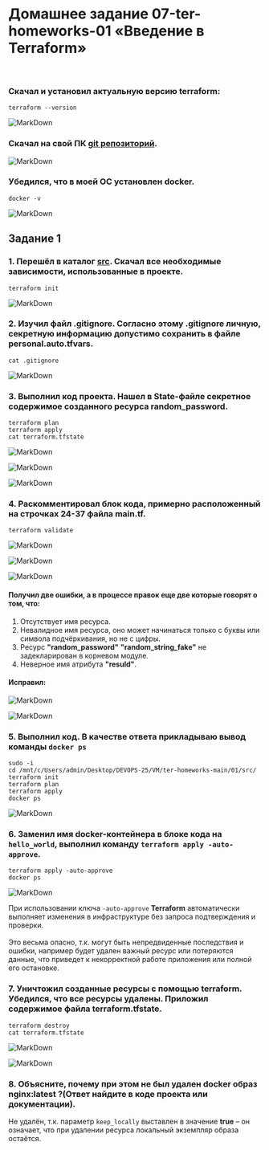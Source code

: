 # Домашнее задание 07-ter-homeworks-01 «Введение в Terraform»

<br>

### Скачал и установил актуальную версию **terraform**:
```
terraform --version
```
![MarkDown](img/1.png)

### Скачал на свой ПК [git репозиторий](https://github.com/netology-code/ter-homeworks).
![MarkDown](img/2.png)

### Убедился, что в моей ОС установлен docker.
```
docker -v
```
![MarkDown](img/3.png)

## Задание 1
### 1. Перешёл в каталог [**src**](https://github.com/netology-code/ter-homeworks/tree/main/01/src). Скачал все необходимые зависимости, использованные в проекте.
```
terraform init
```
![MarkDown](img/4.png)

### 2. Изучил файл **.gitignore**. Согласно этому .gitignore личную, секретную информацию допустимо сохранить в файле **personal.auto.tfvars**.
```
cat .gitignore
```
![MarkDown](img/5.png)

### 3. Выполнил код проекта. Нашел в State-файле секретное содержимое созданного ресурса **random_password**.
```
terraform plan
terraform apply
cat terraform.tfstate
```
![MarkDown](img/6.png)

![MarkDown](img/7.png)

![MarkDown](img/8.png)

### 4. Раскомментировал блок кода, примерно расположенный на строчках 24-37 файла **main.tf**.
```
terraform validate
```
![MarkDown](img/9.png)

![MarkDown](img/10.png)

![MarkDown](img/11.png)

#### Получил две ошибки, а в процессе правок еще две которые говорят о том, что:
1) Отсутствует имя ресурса.
2) Невалидное имя ресурса, оно может начинаться только с буквы или символа подчёркивания, но не с цифры. 
3) Ресурс **"random_password"** **"random_string_fake"** не задекларирован в корневом модуле.
4) Неверное имя атрибута **"resuld"**.

#### Исправил:
![MarkDown](img/12.png)

![MarkDown](img/13.png)

### 5. Выполнил код. В качестве ответа прикладываю вывод команды ```docker ps```
```
sudo -i
cd /mnt/c/Users/admin/Desktop/DEVOPS-25/VM/ter-homeworks-main/01/src/
terraform init
terraform plan
terraform apply
docker ps
```
![MarkDown](img/14.png)

### 6. Заменил имя docker-контейнера в блоке кода на ```hello_world```, выполнил команду ```terraform apply -auto-approve```.
```
terraform apply -auto-approve
docker ps
```
![MarkDown](img/15.png)
<br>

При использовании ключа ```-auto-approve``` **Terraform** автоматически выполняет изменения в инфраструктуре без запроса подтверждения и проверки.
<br><br>
Это весьма опасно, т.к. могут быть непредвиденные последствия и ошибки, например будет удален важный ресурс или потеряются данные, что приведет к некорректной работе приложения или полной его остановке.

### 7. Уничтожил созданные ресурсы с помощью **terraform**. Убедился, что все ресурсы удалены. Приложил содержимое файла **terraform.tfstate**.
```
terraform destroy
cat terraform.tfstate
```
![MarkDown](img/16.png)

![MarkDown](img/17.png)

### 8. Объясните, почему при этом не был удален docker образ **nginx:latest** ?(Ответ найдите в коде проекта или документации).
Не удалён, т.к. параметр ```keep_locally``` выставлен в значение **true** – он означает, что при удалении ресурса локальный экземпляр образа остаётся.
<br>

